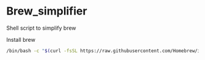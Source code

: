 # Brew_simplifier
Shell script to simplify brew


Install brew 

```bash
/bin/bash -c "$(curl -fsSL https://raw.githubusercontent.com/Homebrew/install/HEAD/install.sh)"
```
